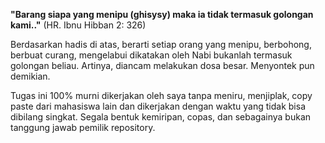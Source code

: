 **"Barang siapa yang menipu (ghisysy) maka ia tidak termasuk golongan kami.."** (HR. Ibnu Hibban 2: 326)

Berdasarkan hadis di atas, berarti setiap orang yang menipu, berbohong, berbuat curang, mengelabui dikatakan oleh Nabi bukanlah termasuk golongan beliau. Artinya, diancam melakukan dosa besar. Menyontek pun demikian.

Tugas ini 100% murni dikerjakan oleh saya tanpa meniru, menjiplak, copy paste dari mahasiswa lain dan dikerjakan dengan waktu yang tidak bisa dibilang singkat. Segala bentuk kemiripan, copas, dan sebagainya bukan tanggung jawab pemilik repository.
